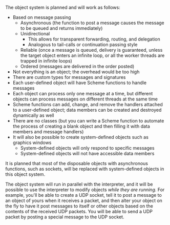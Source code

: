 The object system is planned and will work as follows:

* Based on message passing
	* Asynchronous (the function to post a message causes the message to be queued and returns immediately)
	* Unidirectional
		* This allows for transparent forwarding, routing, and delegation
		* Analogous to tail-calls or continuation passing style
	* Reliable (once a message is queued, delivery is guaranteed, unless the target object enters an infinite loop, or all the worker threads are trapped in infinite loops)
	* Ordered (messages are delivered in the order posted)
* Not everything is an object; the overhead would be too high
* There are custom types for messages and signatures
* Each user-defined object will have Scheme functions to handle messages
* Each object can process only one message at a time, but different objects can process messages on different threads at the same time
* Scheme functions can add, change, and remove the handlers attached to a user-defined object; data members can be created and destroyed dynamically as well
* There are no classes (but you can write a Scheme function to automate the process of creating a blank object and then filling it with data members and message handlers)
* It will also be possible to create system-defined objects such as graphics windows
	* System-defined objects will only respond to specific messages
	* System-defined objects will not have accessible data members

It is planned that most of the disposable objects with asynchronous functions, such as sockets, will be replaced with system-defined objects in this object system.

The object system will run in parallel with the interpreter, and it will be possible to use the interpreter to modify objects _while they are running._ For example, you'll be able to create a UDP socket, tell it to post a message to an object of yours when it receives a packet, and then alter your object on the fly to have it post messages to itself or other objects based on the contents of the received UDP packets. You will be able to send a UDP packet by posting a special message to the UDP socket.
